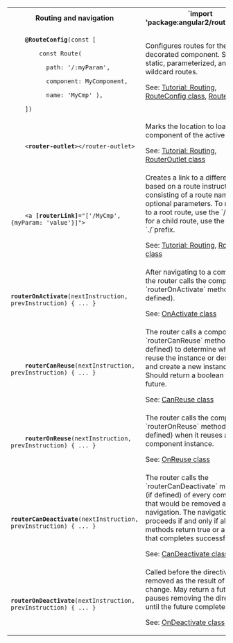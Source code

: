 <table id="routing">

<tr>
  <th>Routing and navigation</th>
  <th markdown="1">
  `import 'package:angular2/router.dart';`
  </th>
</tr>

<tr>
  <td class="nowrap"><code class="prettyprint lang-dart">
    <b>@RouteConfig</b>(const [<br>
      &nbsp;&nbsp;const Route(<br>
      &nbsp;&nbsp;&nbsp;&nbsp;path: '/:myParam',<br>
      &nbsp;&nbsp;&nbsp;&nbsp;component: MyComponent,<br>
      &nbsp;&nbsp;&nbsp;&nbsp;name: 'MyCmp' ),<br>
    ])
  </code></td>
  <td markdown="1">
  Configures routes for the decorated component. Supports static, parameterized, and wildcard routes.

  See:
  [Tutorial: Routing](/angular/tutorial/toh-pt5),
  [RouteConfig class](/api/angular2/angular2.router/RouteConfig-class),
  [Route class](/api/angular2/angular2.router/Route-class)
  </td>
</tr>

<tr>
  <td class="nowrap"><code class="prettyprint lang-html">
    &lt;<b>router-outlet</b>>&lt;/router-outlet>
  </code></td>
  <td markdown="1">
  Marks the location to load the component of the active route.

  See:
  [Tutorial: Routing](/angular/tutorial/toh-pt5),
  [RouterOutlet class](/api/angular2/angular2.router/RouterOutlet-class)
  </td>
</tr>

<tr>
  <td class="nowrap"><code class="prettyprint lang-html">
    &lt;a <b>[routerLink]</b>="['/MyCmp', {myParam: 'value'}]">
  </code></td>
  <td markdown="1">
  Creates a link to a different view based on a route instruction consisting of a route name and optional parameters. To navigate to a root route, use the `/` prefix; for a child route, use the `./`prefix.

  See:
  [Tutorial: Routing](/angular/tutorial/toh-pt5),
  [RouterLink class](/api/angular2/angular2.router/RouterLink-class)
  </td>
</tr>

<!--
<tr>
  <td class="nowrap"><code class="prettyprint lang-dart">
    <b>@CanActivate</b>(() => ...)<br>
    class MyComponent() {}
  </code></td>
  <td markdown="1">
  A component decorator defining a function that the router should call first to determine if it should activate this component. Should return a boolean or a future.
  <!-- TODO: link to good resource. >
  </td>
</tr>
-->

<tr>
  <td class="nowrap"><code class="prettyprint lang-dart">
    <b>routerOnActivate</b>(nextInstruction, prevInstruction) { ... }
  </code></td>
  <td markdown="1">
  After navigating to a component, the router calls the component's `routerOnActivate` method (if defined).

  See: [OnActivate class](/api/angular2/angular2.router/OnActivate-class)
  </td>
</tr>

<tr>
  <td class="nowrap"><code class="prettyprint lang-dart">
    <b>routerCanReuse</b>(nextInstruction, prevInstruction) { ... }
  </code></td>
  <td markdown="1">
  The router calls a component's `routerCanReuse` method (if defined) to determine whether to reuse the instance or destroy it and create a new instance. Should return a boolean or a future.

  See: [CanReuse class](/api/angular2/angular2.router/CanReuse-class)
  </td>
</tr>

<tr>
  <td class="nowrap"><code class="prettyprint lang-dart">
    <b>routerOnReuse</b>(nextInstruction, prevInstruction) { ... }
  </code></td>
  <td markdown="1">
  The router calls the component's `routerOnReuse` method (if defined) when it reuses a component instance.

  See: [OnReuse class](/api/angular2/angular2.router/OnReuse-class)
  </td>
</tr>

<tr>
  <td class="nowrap"><code class="prettyprint lang-dart">
    <b>routerCanDeactivate</b>(nextInstruction, prevInstruction) { ... }
  </code></td>
  <td markdown="1">
  The router calls the `routerCanDeactivate` methods (if defined) of every component that would be removed after a navigation. The navigation proceeds if and only if all such methods return true or a future that completes successfully.

  See: [CanDeactivate class](/api/angular2/angular2.router/CanDeactivate-class)
  </td>
</tr>

<tr>
  <td class="nowrap"><code class="prettyprint lang-dart">
    <b>routerOnDeactivate</b>(nextInstruction, prevInstruction) { ... }
  </code></td>
  <td markdown="1">
  Called before the directive is removed as the result of a route change. May return a future that pauses removing the directive until the future completes.

  See: [OnDeactivate class](/api/angular2/angular2.router/OnDeactivate-class)
  </td>
</tr>

</table>
